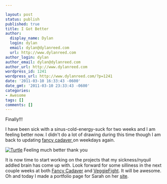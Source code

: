 ```yaml
---

layout: post
status: publish
published: true
title: I Got Better
author:
  display_name: Dylan
  login: dylan
  email: dylan@dylanreed.com
  url: http://www.dylanreed.com
author_login: dylan
author_email: dylan@dylanreed.com
author_url: http://www.dylanreed.com
wordpress_id: 1241
wordpress_url: http://www.dylanreed.com/?p=1241
date: '2011-03-10 16:33:43 -0600'
date_gmt: '2011-03-10 23:33:43 -0600'
categories:
- Awesome
tags: []
comments: []
---
```


Finally!!!

I have been sick with a sinus-cold-energy-suck for two weeks and I am feeling better now. I didn't do a lot of drawing during this time though I am back to updating [fancy cadaver ][1]on weekdays again.

   [1]: http://fancycadaver.com

[![][2]][3]
    Feeling much better thank you

   [2]: http://fancycadaver.com/wp-content/uploads/2011/03/Animals-2.jpeg (Turtle)
   [3]: http://fancycadaver.com

  
It is now time to start working on the projects that my sickness/nyquil addled brain has come up with. Look forward for some silliness in the next couple weeks at both [Fancy Cadaver][4] and [VeggieFight][5]. It will be awesome. Oh and today I made a portfolio page for Sarah on her [site][6].

   [4]: http://fancycadaver.com
   [5]: http://veggiefight.com
   [6]: http://photodork.org/portfolio

